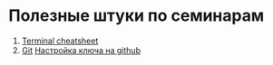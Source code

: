 # Полезные штуки по семинарам

1. [Terminal cheatsheet](terminal.md)
2. [Git](git.md) [Настройка ключа на github](github.md)